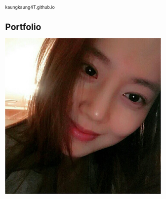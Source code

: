 <a name="template/index.html">kaungkaung4T.github.io</a>

# Portfolio

<img src="/media/media/59901924_2181469165498095_6107624351689867264_n.jpg" alt=""/>
